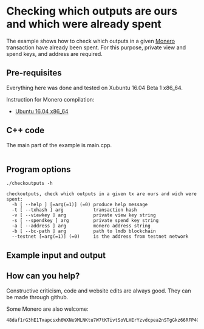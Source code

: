 # Checking which outputs are ours and which were already spent
The example shows how to check which outputs in a given [Monero](https://getmonero.org/)
transaction have already been spent. For this purpose, private view and spend keys,
and address are required.


## Pre-requisites

Everything here was done and tested on Xubuntu 16.04 Beta 1 x86_64.

Instruction for Monero compilation:
 - [Ubuntu 16.04 x86_64](https://github.com/moneroexamples/compile-monero-09-on-xubuntu-16-04-beta-1/)


## C++ code
The main part of the example is main.cpp.

```c++
```

## Program options

```
./checkoutputs -h

checkoutputs, check which outputs in a given tx are ours and wich were spent:
  -h [ --help ] [=arg(=1)] (=0) produce help message
  -t [ --txhash ] arg           transaction hash
  -v [ --viewkey ] arg          private view key string
  -s [ --spendkey ] arg         private spend key string
  -a [ --address ] arg          monero address string
  -b [ --bc-path ] arg          path to lmdb blockchain
  --testnet [=arg(=1)] (=0)     is the address from testnet network
```

## Example input and output





## How can you help?

Constructive criticism, code and website edits are always good. They can be made through github.

Some Monero are also welcome:
```
48daf1rG3hE1Txapcsxh6WXNe9MLNKtu7W7tKTivtSoVLHErYzvdcpea2nSTgGkz66RFP4GKVAsTV14v6G3oddBTHfxP6tU
```
